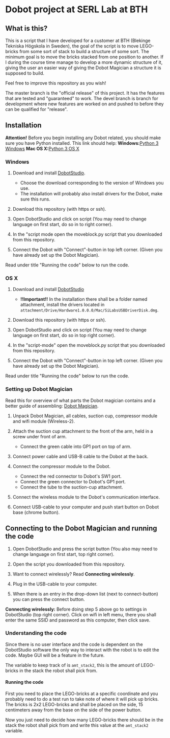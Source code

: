 # Dobot project at SERL Lab at BTH

## What is this?
This is a script that I have developed for a customer at BTH (Blekinge Tekniska Högskola in Sweden), the goal of the script is to move LEGO-bricks from some sort of stack to build a structure of some sort. The minimum goal is to move the bricks stacked from one position to another. If I during the course time manage to develop a more dynamic structure of it, giving the user an easier way of giving the Dobot Magician a structure it is supposed to build.

Feel free to improve this repository as you wish!

The master branch is the "official release" of this project. It has the features that are tested and "guaranteed" to work. The devel branch is branch for development where new features are worked on and pushed to before they can be qualified for "release". 

## Installation

**Attention!**
Before you begin installing any Dobot related, you should make sure you have Python installed. This link should help:
**Windows:**[Python 3 Windows](https://phoenixnap.com/kb/how-to-install-python-3-windows)
**Mac OS X:**[Python 3 OS X](https://programwithus.com/learn-to-code/install-python3-mac/)

### Windows

1. Download and install [DobotStudio](https://www.dobot.cc/downloadcenter/dobot-magician.html).
    - Choose the download corresponding to the version of Windows you use.
    - The installation will probably also install drivers for the Dobot, make sure this runs.

2. Download this repository (with https or ssh).

3. Open DobotStudio and click on script (You may need to change language on first start, do so in to right corner).

4. In the "script mode open the moveblock.py script that you downloaded from this repository.

5. Connect the Dobot with "Connect"-button in top left corner. (Given you have already set up the Dobot Magician).

Read under title "Running the code" below to run the code.

### OS X

1. Download and install [DobotStudio](https://www.dobot.cc/downloadcenter/dobot-magician.html)
    - **!!Important!!** In the installation there shall be a folder named attachment, install the drivers located in ``attachment/Drive/Hardware1.0.0.0/Mac/SiLabsUSBDriverDisk.dmg``.

2. Download this repository (with https or ssh).

3. Open DobotStudio and click on script (You may need to change language on first start, do so in top right corner).

4. In the "script-mode" open the moveblock.py script that you downloaded from this repository.

5. Connect the Dobot with "Connect"-button in top left corner. (Given you have already set up the Dobot Magician).

Read under title "Running the code" below to run the code.

### Setting up Dobot Magician

Read this for overview of what parts the Dobot magician contains and a better guide of assembling: [Dobot Magician](https://github.com/SERLatBTH/DobotMagician).

1. Unpack Dobot Magician, all cables, suction cup, compressor module and wifi module (Wireless-2).

2. Attach the suction cup attachment to the front of the arm, held in a screw under front of arm.
   - Connect the green cable into GP1 port on top of arm.

3. Connect power cable and USB-B cable to the Dobot at the back.

4. Connect the compressor module to the Dobot.
   - Connect the red connector to Dobot's SW1 port.
   - Connect the green connector to Dobot's GP1 port.
   - Connect the tube to the suction-cup attachment.

5. Connect the wireless module to the Dobot's communication interface.

6. Connect USB-cable to your computer and push start button on Dobot base (chrome button).

## Connecting to the Dobot Magician and running the code
1. Open DobotStudio and press the script button (You also may need to change language on first start, top right corner).

2. Open the script you downloaded from this repository.
3. Want to connect wirelessly? Read **Connecting wirelessly**.
4. Plug in the USB-cable to your computer.
5. When there is an entry in the drop-down list (next to connect-button) you can press the connect button.

**Connecting wirelessly:** Before doing step 5 above go to settings in DobotStudio (top right corner).
Click on wifi in left menu, there you shall enter the same SSID and password as this computer, then click save.

### Understanding the code
Since there is no user interface and the code is dependent on the DobotStudio software the only way to interact with the robot is to edit the code. Maybe GUI will be a feature in the future.

The variable to keep track of is `amt_stack2`, this is the amount of LEGO-bricks in the stack the robot shall pick from.

#### Running the code
First you need to place the LEGO-bricks at a specific coordinate and you probably need to do a test run to take note of where it will pick up bricks. The bricks is 2x2 LEGO-bricks and shall be placed on the side, 15 centimeters away from the base on the side of the power button.

Now you just need to decide how many LEGO-bricks there should be in the stack the robot shall pick from and write this value at the `amt_stack2` variable.
